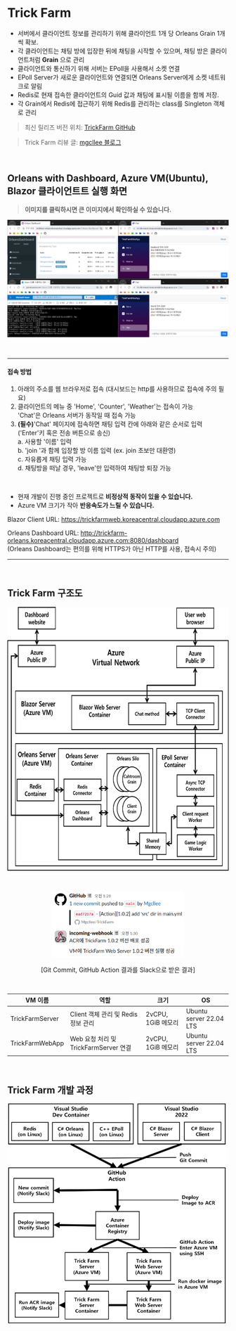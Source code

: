 # Trick Farm

* 서버에서 클라이언트 정보를 관리하기 위해 클라이언트 1개 당 Orleans Grain 1개씩 확보.  
* 각 클라이언트는 채팅 방에 입장한 뒤에 채팅을 시작할 수 있으며, 채팅 방은 클라이언트처럼 **Grain** 으로 관리  
* 클라이언트와 통신하기 위해 서버는 EPoll을 사용해서 소켓 연결  
* EPoll Server가 새로운 클라이언트와 연결되면 Orleans Server에게 소켓 네트워크로 알림
* Redis로 현재 접속한 클라이언트의 Guid 값과 채팅에 표시될 이름을 함께 저장.
* 각 Grain에서 Redis에 접근하기 위해 Redis를 관리하는 class를 Singleton 객체로 관리

> 최신 릴리즈 버전 위치: [TrickFarm GitHub](https://github.com/Mgcllee/TrickFarm/tree/570f15198015d8f055f49818490b9c0d26398ffa/TrickFarmServer)

> Trick Farm 리뷰 글: [mgcllee 블로그](https://mgcllee.github.io/categories/trick-farm/)

<br/>

## Orleans with Dashboard, Azure VM(Ubuntu), Blazor 클라이언트트 실행 화면

> **이미지를 클릭하시면 큰 이미지에서 확인하실 수 있습니다.**

![실행화면](/Document/Image/TrickFarmServer_runtime_0414.png)  

<br/>

---

#### 접속 방법

1. 아래의 주소를 웹 브라우저로 접속 (대시보드는 http를 사용하므로 접속에 주의 필요)
2. 클라이언트의 메뉴 중 'Home', 'Counter', 'Weather'는 접속이 가능  
   'Chat'은 Orleans 서버가 동작일 때 접속 가능  
3. **(필수)**'Chat' 페이지에 접속하면 채팅 입력 칸에 아래와 같은 순서로 입력('Enter'키 혹은 전송 버튼으로 송신)  
   a. 사용할 '이름' 입력  
   b. 'join '과 함께 입장할 방 이름 입력 (ex. join 초보만 대환영)  
   c. 자유롭게 채팅 입력 가능  
   d. 채팅방을 떠날 경우, 'leave'만 입력하여 채팅방 퇴장 가능  

<br/>

* 현재 개발이 진행 중인 프로젝트로 **비정상적 동작이 있을 수 있습니다.**
* Azure VM 크기가 작아 **반응속도가 느릴 수 있습니다.**

Blazor Client URL: https://trickfarmweb.koreacentral.cloudapp.azure.com  
  
Orleans Dashboard URL: http://trickfarm-orleans.koreacentral.cloudapp.azure.com:8080/dashboard  
(Orleans Dashboard는 편의를 위해 HTTPS가 아닌 HTTP를 사용, 접속시 주의)  

---

<br/>

## Trick Farm 구조도

<p align="center"><img src="/Document/Image/TrickFarm_구현도_03.png" width="600" height="600"></p>

<br/>

<p align="center"><img src="/Document/Image/NotifySlack.png" width="300" height="150"></p>

<p align="center">[Git Commit, GitHub Action 결과를 Slack으로 받은 결과]</p>

<br/>

|VM 이름|역할|크기|OS|
|---|---|---|---|
|TrickFarmServer|Client 객체 관리 및 Redis 정보 관리| 2vCPU, 1GiB 메모리|Ubuntu server 22.04 LTS|
|TrickFarmWebApp|Web 요청 처리 및 TrickFarmServer 연결| 2vCPU, 1GiB 메모리|Ubuntu server 22.04 LTS|

<br/>

## Trick Farm 개발 과정

<p align="center"><img src="/Document/Image/TrickFarm_개발순서도_03.png" width="500" height="500"></p>

